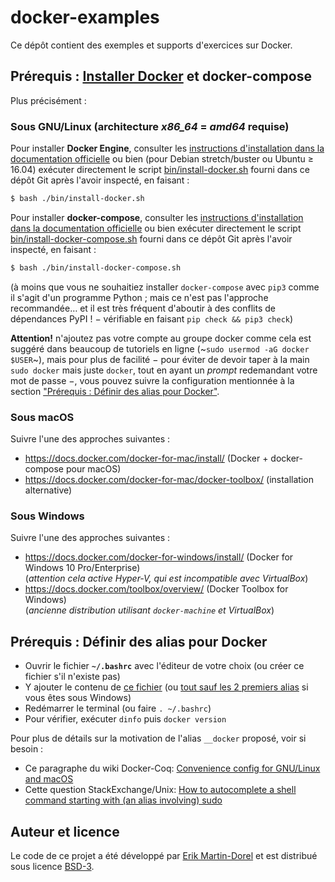 # docker-examples

Ce dépôt contient des exemples et supports d'exercices sur Docker.

## Prérequis : [Installer Docker](https://docs.docker.com/get-docker/) et docker-compose

Plus précisément :

### Sous GNU/Linux (architecture *x86_64* = *amd64* requise)

Pour installer **Docker Engine**, consulter les
[instructions d'installation dans la documentation
officielle](https://docs.docker.com/engine/install/)
ou bien (pour Debian stretch/buster ou Ubuntu ≥ 16.04) exécuter directement le
script [bin/install-docker.sh](./bin/install-docker.sh#L7-L23)
fourni dans ce dépôt Git après l'avoir inspecté, en faisant :

```bash
$ bash ./bin/install-docker.sh
```

Pour installer **docker-compose**, consulter les
[instructions d'installation dans la documentation
officielle](https://docs.docker.com/compose/install/)
ou bien exécuter directement le script
[bin/install-docker-compose.sh](./bin/install-docker-compose.sh#L5-L12)
fourni dans ce dépôt Git après l'avoir inspecté, en faisant :

```bash
$ bash ./bin/install-docker-compose.sh
```

(à moins que vous ne souhaitiez installer `docker-compose` avec `pip3`
comme il s'agit d'un programme Python ; mais ce n'est pas l'approche
recommandée… et il est très fréquent d'aboutir à des conflits de
dépendances PyPI ! − vérifiable en faisant `pip check && pip3 check`)

**Attention!** n'ajoutez pas votre compte au groupe docker comme cela est suggéré
dans beaucoup de tutoriels en ligne (~`sudo usermod -aG docker $USER`~),
mais pour plus de facilité − pour éviter de devoir taper à la main `sudo docker`
mais juste `docker`, tout en ayant un *prompt* redemandant votre mot de passe −,
vous pouvez suivre la configuration mentionnée à la section
["Prérequis : Définir des alias pour Docker"](./#pr%C3%A9requis--d%C3%A9finir-des-alias-pour-docker).

### Sous macOS

Suivre l'une des approches suivantes :

* <https://docs.docker.com/docker-for-mac/install/> (Docker + docker-compose pour macOS)
* <https://docs.docker.com/docker-for-mac/docker-toolbox/> (installation alternative)

### Sous Windows

Suivre l'une des approches suivantes :

* <https://docs.docker.com/docker-for-windows/install/> (Docker for Windows 10 Pro/Enterprise)  
  (*attention cela active Hyper-V, qui est incompatible avec VirtualBox*)
* <https://docs.docker.com/toolbox/overview/> (Docker Toolbox for Windows)  
  (*ancienne distribution utilisant `docker-machine` et VirtualBox*)

## Prérequis : Définir des alias pour Docker

- Ouvrir le fichier **`~/.bashrc`** avec l'éditeur de votre choix (ou
  créer ce fichier s'il n'existe pas)
- Y ajouter le contenu de [ce fichier](./bin/docker.bashrc)
  (ou [tout sauf les 2 premiers alias](./bin/docker.bashrc#L16-L23) si
  vous êtes sous Windows)
- Redémarrer le terminal (ou faire `. ~/.bashrc`)
- Pour vérifier, exécuter `dinfo` puis `docker version`

Pour plus de détails sur la motivation de l'alias `__docker` proposé, voir si besoin :
- Ce paragraphe du wiki Docker-Coq: [Convenience config for GNU/Linux and macOS](https://github.com/coq-community/docker-coq/wiki/CLI-usage#convenience-config-for-gnulinux-and-macos)
- Cette question StackExchange/Unix: [How to autocomplete a shell command starting with (an alias involving) sudo](https://unix.stackexchange.com/q/622105/297058)

## Auteur et licence

Le code de ce projet a été développé par
[Erik Martin-Dorel](https://github.com/erikmd) et est distribué sous
licence [BSD-3](./LICENSE).
